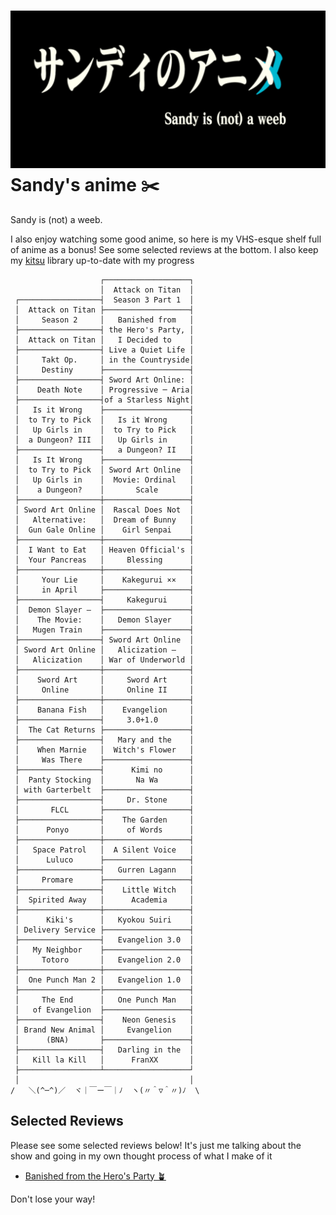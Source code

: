 ![preview](./preview.png)
Sandy\'s anime ✂️
=================

Sandy is (not) a weeb.

I also enjoy watching some good anime, so here is my VHS-esque shelf
full of anime as a bonus! See some selected reviews at the bottom. I
also keep my [kitsu](https://kitsu.io/users/1257674) library up-to-date
with my progress




                        ┌───────────────────┐
                        │  Attack on Titan  │
     ┌──────────────────┤  Season 3 Part 1  │
     │  Attack on Titan ├───────────────────┤
     │     Season 2     │   Banished from   │
     ├──────────────────┤ the Hero's Party, │
     │  Attack on Titan │   I Decided to    │
     ├──────────────────┤ Live a Quiet Life │
     │     Takt Op.     │ in the Countryside│
     │     Destiny      ├───────────────────┤
     ├──────────────────┤ Sword Art Online: │
     │    Death Note    │ Progressive ─ Aria│
     ├──────────────────┤of a Starless Night│
     │   Is it Wrong    ├───────────────────┤
     │  to Try to Pick  │   Is it Wrong     │
     │   Up Girls in    │  to Try to Pick   │
     │  a Dungeon? III  │   Up Girls in     │
     ├──────────────────┤   a Dungeon? II   │
     │   Is It Wrong    ├───────────────────┤
     │  to Try to Pick  │ Sword Art Online  │
     │   Up Girls in    │  Movie: Ordinal   │
     │    a Dungeon?    │       Scale       │
     ├──────────────────┼───────────────────┤
     │ Sword Art Online │  Rascal Does Not  │
     │   Alternative:   │  Dream of Bunny   │
     │  Gun Gale Online │    Girl Senpai    │
     ├──────────────────┼───────────────────┤
     │  I Want to Eat   │ Heaven Official's │
     │  Your Pancreas   │     Blessing      │
     ├──────────────────┼───────────────────┤
     │     Your Lie     │    Kakegurui ××   │
     │     in April     ├───────────────────┤
     ├──────────────────┤     Kakegurui     │
     │  Demon Slayer –  ├───────────────────┤
     │    The Movie:    │   Demon Slayer    │
     │   Mugen Train    ├───────────────────┤
     ├──────────────────┤ Sword Art Online  │
     │ Sword Art Online │   Alicization –   │
     │   Alicization    │ War of Underworld │
     ├──────────────────┼───────────────────┤
     │    Sword Art     │     Sword Art     │
     │     Online       │     Online II     │
     ├──────────────────┼───────────────────┤
     │    Banana Fish   │    Evangelion     │
     ├──────────────────┤     3.0+1.0       │
     │  The Cat Returns ├───────────────────┤
     ├──────────────────┤   Mary and the    │
     │    When Marnie   │  Witch's Flower   │
     │     Was There    ├───────────────────┤
     ├──────────────────┤      Kimi no      │
     │  Panty Stocking  │       Na Wa       │
     │ with Garterbelt  ├───────────────────┤
     ├──────────────────┤     Dr. Stone     │
     │       FLCL       ├───────────────────┤
     ├──────────────────┤    The Garden     │
     │      Ponyo       │     of Words      │
     ├──────────────────┼───────────────────┤
     │   Space Patrol   │  A Silent Voice   │
     │      Luluco      ├───────────────────┤
     ├──────────────────┤   Gurren Lagann   │
     │     Promare      ├───────────────────┤
     ├──────────────────┤    Little Witch   │
     │  Spirited Away   │      Academia     │
     ├──────────────────┼───────────────────┤
     │      Kiki's      │   Kyokou Suiri    │
     │ Delivery Service ├───────────────────┤
     ├──────────────────┤   Evangelion 3.0  │
     │   My Neighbor    ├───────────────────┤
     │     Totoro       │   Evangelion 2.0  │
     ├──────────────────┼───────────────────┤
     │  One Punch Man 2 │   Evangelion 1.0  │
     ├──────────────────├───────────────────┤
     │     The End      │   One Punch Man   │
     │   of Evangelion  ├───────────────────┤
     ├──────────────────┤    Neon Genesis   │
     │ Brand New Animal │     Evangelion    │
     │      (BNA)       ├───────────────────┤
     ├──────────────────┤   Darling in the  │
     │   Kill la Kill   │      FranXX       │
     ├──────────────────┴───────────────────┘
     │                                      │
    /   ＼(^─^)／  ヾ｜￣ー￣｜ﾉ  ヽ(〃＾▽＾〃)ﾉ  \

Selected Reviews
----------------

Please see some selected reviews below! It\'s just me talking about the
show and going in my own thought process of what I make of it

-   [Banished from the Hero\'s Party 🪴](./banished)

Don\'t lose your way!
